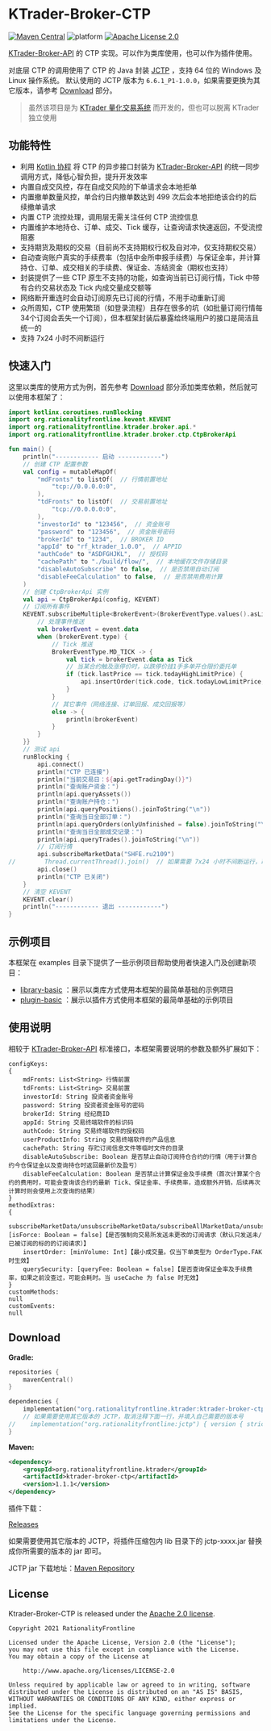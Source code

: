 # KTrader-Broker-CTP
[![Maven Central](https://img.shields.io/maven-central/v/org.rationalityfrontline.ktrader/ktrader-broker-ctp.svg?label=Maven%20Central)](https://search.maven.org/search?q=g:%22org.rationalityfrontline.ktrader%22%20AND%20a:%22ktrader-broker-ctp%22)
![platform](https://img.shields.io/badge/platform-windows%7Clinux-green)
[![Apache License 2.0](https://img.shields.io/github/license/ktrader-tech/ktrader-broker-ctp)](https://github.com/ktrader-tech/ktrader-broker-ctp/blob/master/LICENSE)

[KTrader-Broker-API](https://github.com/ktrader-tech/ktrader-broker-api) 的 CTP 实现。可以作为类库使用，也可以作为插件使用。

对底层 CTP 的调用使用了 CTP 的 Java 封装 [JCTP](https://github.com/RationalityFrontline/jctp) ，支持 64 位的 Windows 及 Linux 操作系统。
默认使用的 JCTP 版本为 `6.6.1_P1-1.0.0`，如果需要更换为其它版本，请参考 [Download](#download) 部分。
> 虽然该项目是为 [KTrader 量化交易系统](https://github.com/ktrader-tech/ktrader) 而开发的，但也可以脱离 KTrader 独立使用

## 功能特性
* 利用 [Kotlin 协程](https://github.com/Kotlin/kotlinx.coroutines) 将 CTP 的异步接口封装为 [KTrader-Broker-API](https://github.com/ktrader-tech/ktrader-broker-api) 的统一同步调用方式，降低心智负担，提升开发效率
* 内置自成交风控，存在自成交风险的下单请求会本地拒单
* 内置撤单数量风控，单合约日内撤单数达到 499 次后会本地拒绝该合约的后续撤单请求
* 内置 CTP 流控处理，调用层无需关注任何 CTP 流控信息
* 内置维护本地持仓、订单、成交、Tick 缓存，让查询请求快速返回，不受流控阻塞
* 支持期货及期权的交易（目前尚不支持期权行权及自对冲，仅支持期权交易）
* 自动查询账户真实的手续费率（包括中金所申报手续费）与保证金率，并计算持仓、订单、成交相关的手续费、保证金、冻结资金（期权也支持）
* 封装提供了一些 CTP 原生不支持的功能，如查询当前已订阅行情，Tick 中带有合约交易状态及 Tick 内成交量成交额等
* 网络断开重连时会自动订阅原先已订阅的行情，不用手动重新订阅
* 众所周知，CTP 使用繁琐（如登录流程）且存在很多的坑（如批量订阅行情每34个订阅会丢失一个订阅），但本框架封装后暴露给终端用户的接口是简洁且统一的
* 支持 7x24 小时不间断运行

## 快速入门
这里以类库的使用方式为例，首先参考 [Download](#download) 部分添加类库依赖，然后就可以使用本框架了：
```kotlin
import kotlinx.coroutines.runBlocking
import org.rationalityfrontline.kevent.KEVENT
import org.rationalityfrontline.ktrader.broker.api.*
import org.rationalityfrontline.ktrader.broker.ctp.CtpBrokerApi

fun main() {
    println("------------ 启动 ------------")
    // 创建 CTP 配置参数
    val config = mutableMapOf(
        "mdFronts" to listOf(  // 行情前置地址
            "tcp://0.0.0.0:0",
        ),
        "tdFronts" to listOf(  // 交易前置地址
            "tcp://0.0.0.0:0",
        ),
        "investorId" to "123456",  // 资金账号
        "password" to "123456",  // 资金账号密码
        "brokerId" to "1234",  // BROKER ID
        "appId" to "rf_ktrader_1.0.0",  // APPID
        "authCode" to "ASDFGHJKL",  // 授权码
        "cachePath" to "./build/flow/",  // 本地缓存文件存储目录
        "disableAutoSubscribe" to false,  // 是否禁用自动订阅
        "disableFeeCalculation" to false,  // 是否禁用费用计算
    )
    // 创建 CtpBrokerApi 实例
    val api = CtpBrokerApi(config, KEVENT)
    // 订阅所有事件
    KEVENT.subscribeMultiple<BrokerEvent>(BrokerEventType.values().asList()) { event -> runBlocking {
        // 处理事件推送
        val brokerEvent = event.data
        when (brokerEvent.type) {
            // Tick 推送
            BrokerEventType.MD_TICK -> {
                val tick = brokerEvent.data as Tick
                // 当某合约触及涨停价时，以跌停价挂1手多单开仓限价委托单
                if (tick.lastPrice == tick.todayHighLimitPrice) {
                    api.insertOrder(tick.code, tick.todayLowLimitPrice, 1, Direction.LONG, OrderOffset.OPEN, OrderType.LIMIT)
                }
            }
            // 其它事件（网络连接、订单回报、成交回报等）
            else -> {
                println(brokerEvent)
            }
        }
    }}
    // 测试 api
    runBlocking {
        api.connect()
        println("CTP 已连接")
        println("当前交易日：${api.getTradingDay()}")
        println("查询账户资金：")
        println(api.queryAssets())
        println("查询账户持仓：")
        println(api.queryPositions().joinToString("\n"))
        println("查询当日全部订单：")
        println(api.queryOrders(onlyUnfinished = false).joinToString("\n"))
        println("查询当日全部成交记录：")
        println(api.queryTrades().joinToString("\n"))
        // 订阅行情
        api.subscribeMarketData("SHFE.ru2109")
//        Thread.currentThread().join()  // 如果需要 7x24 小时不间断运行，取消注释此行。（如需主动退出运行请使用 System.exit(0) 或 exitProcess(0)）
        api.close()
        println("CTP 已关闭")
    }
    // 清空 KEVENT
    KEVENT.clear()
    println("------------ 退出 ------------")
}
```

## 示例项目
本框架在 examples 目录下提供了一些示例项目帮助使用者快速入门及创建新项目：
* [library-basic](https://github.com/ktrader-tech/ktrader-broker-ctp/tree/master/examples/library-basic) ：展示以类库方式使用本框架的最简单基础的示例项目
* [plugin-basic](https://github.com/ktrader-tech/ktrader-broker-ctp/tree/master/examples/plugin-basic) ：展示以插件方式使用本框架的最简单基础的示例项目

## 使用说明
相较于 [KTrader-Broker-API](https://github.com/ktrader-tech/ktrader-broker-api) 标准接口，本框架需要说明的参数及额外扩展如下：
```text
configKeys:
{
    mdFronts: List<String> 行情前置
    tdFronts: List<String> 交易前置
    investorId: String 投资者资金账号
    password: String 投资者资金账号的密码
    brokerId: String 经纪商ID
    appId: String 交易终端软件的标识码
    authCode: String 交易终端软件的授权码
    userProductInfo: String 交易终端软件的产品信息
    cachePath: String 存贮订阅信息文件等临时文件的目录
    disableAutoSubscribe: Boolean 是否禁止自动订阅持仓合约的行情（用于计算合约今仓保证金以及查询持仓时返回最新价及盈亏）
    disableFeeCalculation: Boolean 是否禁止计算保证金及手续费（首次计算某个合约的费用时，可能会查询该合约的最新 Tick、保证金率、手续费率，造成额外开销，后续再次计算时则会使用上次查询的结果）
}
methodExtras:
{
    subscribeMarketData/unsubscribeMarketData/subscribeAllMarketData/unsubscribeAllMarketData: [isForce: Boolean = false]【是否强制向交易所发送未更改的订阅请求（默认只发送未/已被订阅的标的的订阅请求）】
    insertOrder: [minVolume: Int]【最小成交量。仅当下单类型为 OrderType.FAK 时生效】
    querySecurity: [queryFee: Boolean = false]【是否查询保证金率及手续费率，如果之前没查过，可能会耗时。当 useCache 为 false 时无效】
}
customMethods:
null
customEvents:
null
```

## Download

**Gradle:**

```kotlin
repositories {
    mavenCentral()
}

dependencies {
    implementation("org.rationalityfrontline.ktrader:ktrader-broker-ctp:1.1.1")
    // 如果需要使用其它版本的 JCTP，取消注释下面一行，并填入自己需要的版本号
//    implementation("org.rationalityfrontline:jctp") { version { strictly("6.6.1_P1_CP-1.0.0") } }
}
```

**Maven:**

```xml
<dependency>
    <groupId>org.rationalityfrontline.ktrader</groupId>
    <artifactId>ktrader-broker-ctp</artifactId>
    <version>1.1.1</version>
</dependency>
```

插件下载：

[Releases](https://github.com/ktrader-tech/ktrader-broker-ctp/releases)

如果需要使用其它版本的 JCTP，将插件压缩包内 lib 目录下的 jctp-xxxx.jar 替换成你所需要的版本的 jar 即可。

JCTP jar 下载地址：[Maven Repository](https://repo1.maven.org/maven2/org/rationalityfrontline/jctp/)

## License

Ktrader-Broker-CTP is released under the [Apache 2.0 license](https://github.com/ktrader-tech/ktrader-broker-ctp/blob/master/LICENSE).

```
Copyright 2021 RationalityFrontline

Licensed under the Apache License, Version 2.0 (the "License");
you may not use this file except in compliance with the License.
You may obtain a copy of the License at

    http://www.apache.org/licenses/LICENSE-2.0

Unless required by applicable law or agreed to in writing, software
distributed under the License is distributed on an "AS IS" BASIS,
WITHOUT WARRANTIES OR CONDITIONS OF ANY KIND, either express or implied.
See the License for the specific language governing permissions and
limitations under the License.
```